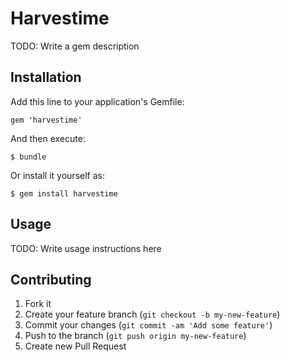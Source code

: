 # Harvestime

TODO: Write a gem description

## Installation

Add this line to your application's Gemfile:

    gem 'harvestime'

And then execute:

    $ bundle

Or install it yourself as:

    $ gem install harvestime

## Usage

TODO: Write usage instructions here

## Contributing

1. Fork it
2. Create your feature branch (`git checkout -b my-new-feature`)
3. Commit your changes (`git commit -am 'Add some feature'`)
4. Push to the branch (`git push origin my-new-feature`)
5. Create new Pull Request
